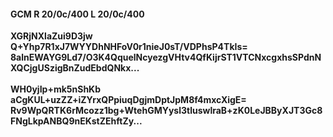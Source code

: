#### GCM R 20/0c/400 L 20/0c/400
**XGRjNXlaZui9D3jw**<br/>**Q+Yhp7R1xJ7WYYDhNHFoV0r1nieJ0sT/VDPhsP4TkIs=**<br/>**8alnEWAYG9Ld7/O3K4QquelNcyezgVHtv4QfKijrST1VTCNxcgxhsSPdnNXQCjgUSzigBnZudEbdQNkx...**<br/><br/>
**WH0yjIp+mk5nShKb**<br/>**aCgKUL+uzZZ+iZYrxQPpiuqDgjmDptJpM8f4mxcXigE=**<br/>**Rv9WpQRTK6rMcozz1bg+WtehGMYysl3tluswlraB+zK0LeJBByXJT3Gc8FNgLkpANBQ9nEKstZEhftZy...**